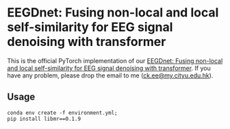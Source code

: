 # EEGDnet: Fusing non-local and local self-similarity for EEG signal denoising with transformer

[//]: # (**[Warning] The method suffers from the overfitting issue. We will re-evaluate our NAC-UE on the OpenOOD v1.5 and update the code and arxiv ASAP.**)

This is the official PyTorch implementation of our [EEGDnet: Fusing non-local and local self-similarity for EEG signal denoising with transformer](https://www.sciencedirect.com/science/article/pii/S0010482522009568). If you have any problem, please drop the email to me (ck.ee@my.cityu.edu.hk).

## Usage
```
conda env create -f environment.yml;
pip install libmr==0.1.9
```
